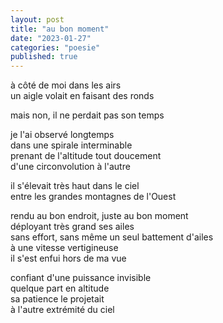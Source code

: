 ```yaml
---
layout: post
title: "au bon moment"
date: "2023-01-27"
categories: "poesie"
published: true
---
```


à côté de moi dans les airs  
un aigle volait en faisant des ronds  

mais non, il ne perdait pas son temps  

je l'ai observé longtemps  
dans une spirale interminable  
prenant de l'altitude tout doucement  
d'une circonvolution à l'autre  

il s'élevait très haut dans le ciel  
entre les grandes montagnes de l'Ouest  

rendu au bon endroit, juste au bon moment  
déployant très grand ses ailes  
sans effort, sans même un seul battement d'ailes  
à une vitesse vertigineuse  
il s'est enfui hors de ma vue  

confiant d'une puissance invisible  
quelque part en altitude  
sa patience le projetait  
à l'autre extrémité du ciel  
